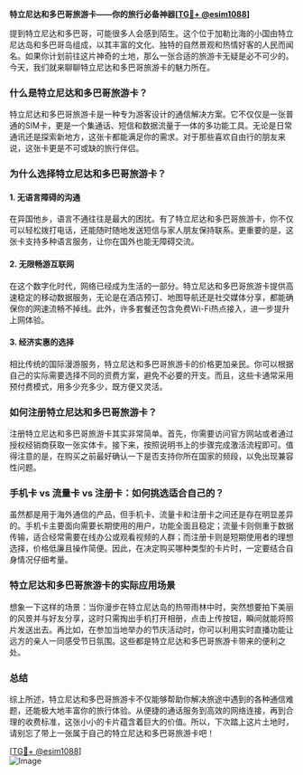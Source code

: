 **特立尼达和多巴哥旅游卡——你的旅行必备神器[[TG💪+ @esim1088](https://t.me/s/esim1088)]**

提到特立尼达和多巴哥，可能很多人会感到陌生。这个位于加勒比海的小国由特立尼达岛和多巴哥岛组成，以其丰富的文化、独特的自然景观和热情好客的人民而闻名。如果你计划前往这片神奇的土地，那么一张合适的旅游卡无疑是必不可少的。今天，我们就来聊聊特立尼达和多巴哥旅游卡的魅力所在。

### 什么是特立尼达和多巴哥旅游卡？

特立尼达和多巴哥旅游卡是一种专为游客设计的通信解决方案。它不仅仅是一张普通的SIM卡，更是一个集通话、短信和数据流量于一体的多功能工具。无论是日常通讯还是探索新地方，这张卡都能满足你的需求。对于那些喜欢自由行的朋友来说，这张卡更是不可或缺的旅行伴侣。

### 为什么选择特立尼达和多巴哥旅游卡？

#### 1. **无语言障碍的沟通**
在异国他乡，语言不通往往是最大的困扰。有了特立尼达和多巴哥旅游卡，你不仅可以轻松拨打电话，还能随时随地发送短信与家人朋友保持联系。更重要的是，这张卡支持多种语言服务，让你在国外也能无障碍交流。

#### 2. **无限畅游互联网**
在这个数字化时代，网络已经成为生活的一部分。特立尼达和多巴哥旅游卡提供高速稳定的移动数据服务，无论是在酒店预订、地图导航还是社交媒体分享，都能确保你的网速流畅不掉线。此外，许多套餐还包含免费Wi-Fi热点接入，进一步提升上网体验。

#### 3. **经济实惠的选择**
相比传统的国际漫游服务，特立尼达和多巴哥旅游卡的价格更加亲民。你可以根据自己的实际需要选择不同的资费方案，避免不必要的开支。而且，这些卡通常采用预付费模式，用多少充多少，既方便又灵活。

### 如何注册特立尼达和多巴哥旅游卡？

注册特立尼达和多巴哥旅游卡其实非常简单。首先，你需要访问官方网站或者通过授权经销商获取一张实体卡。接下来，按照说明书上的步骤完成激活流程即可。值得注意的是，在购买之前最好确认一下是否支持你所在国家的频段，以免出现兼容性问题。

### 手机卡 vs 流量卡 vs 注册卡：如何挑选适合自己的？

虽然都是用于海外通信的产品，但手机卡、流量卡和注册卡之间还是存在明显差异的。手机卡主要面向需要长期使用的用户，功能全面且稳定；流量卡则侧重于数据传输，适合经常需要在线办公或观看视频的人群；而注册卡则是短期使用者的理想选择，价格低廉且操作简便。因此，在决定购买哪种类型的卡片时，一定要结合自身情况仔细考量。

### 特立尼达和多巴哥旅游卡的实际应用场景

想象一下这样的场景：当你漫步在特立尼达岛的热带雨林中时，突然想要拍下美丽的风景并与好友分享，这时只需掏出手机打开相册，点击上传按钮，瞬间就能将照片发送出去。再比如，在参加当地举办的节庆活动时，你可以利用实时直播功能让远方的亲人一同感受节日氛围。这些都是特立尼达和多巴哥旅游卡带来的便利之处。

### 总结

综上所述，特立尼达和多巴哥旅游卡不仅能够帮助你解决旅途中遇到的各种通信难题，还能极大地丰富你的旅行体验。从便捷的通话服务到高效的网络连接，再到合理的收费标准，这张小小的卡片蕴含着巨大的价值。所以，下次踏上这片土地时，请别忘了带上一张属于自己的特立尼达和多巴哥旅游卡吧！

[[TG💪+ @esim1088](https://t.me/s/esim1088)]  
![Image](https://i.postimg.cc/4NQfJmqS/Snipaste-2025-05-13-00-14-12.png)